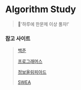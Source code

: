# Algorithm Study
> :muscle:'하루에 한문제 이상 풀자!'
### 참고 사이트
> [백준](https://www.acmicpc.net/)
> 
> [프로그래머스](https://programmers.co.kr/)
> 
> [정보올림피아드](http://www.jungol.co.kr/)
>
> [SWEA](https://swexpertacademy.com/)





